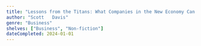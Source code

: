 ```yaml
---
title: "Lessons from the Titans: What Companies in the New Economy Can Learn from the Great Industrial Giants to Drive Sustainable Success"
author: "Scott   Davis"
genre: "Business"
shelves: ["Business", "Non-fiction"]
dateCompleted: 2024-01-01
---
```


